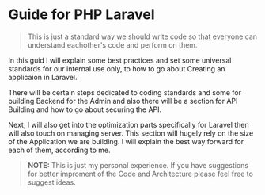 # Guide for PHP Laravel

> This is just a standard way we should write code so that everyone can understand eachother's code and perform on them.

In this guid I will explain some best practices and set some universal standards for our internal use only, to how to go about Creating an applicaion in Laravel.

There will be certain steps dedicated to coding standards and some for building Backend for the Admin and also there will be a section for API Building and how to go about securing the API.

Next, I will also get into the optimization parts specifically for Laravel then will also touch on managing server. This section will hugely rely on the size of the Application we are building. I will explain the best way forward for each of them, according to me.


> **NOTE:** This is just my personal experience. If you have suggestions for better improment of the Code and Architecture please feel free to suggest ideas.
